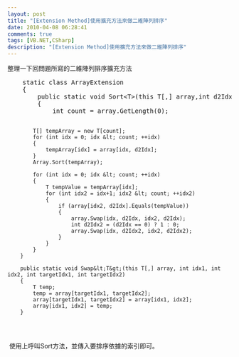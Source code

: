 ```yaml
---
layout: post
title: "[Extension Method]使用擴充方法來做二維陣列排序"
date: 2010-04-08 06:28:41
comments: true
tags: [VB.NET,CSharp]
description: "[Extension Method]使用擴充方法來做二維陣列排序"
---
```

<p>整理一下回問題所寫的二維陣列排序擴充方法 </p><pre class="C#" name="code" rows="25" cols="70">
    static class ArrayExtension
    {
        public static void Sort&lt;T&gt;(this T[,] array,int d2Idx)
        {            
            int count = array.GetLength(0);
            
            T[] tempArray = new T[count];                        
            for (int idx = 0; idx &lt; count; ++idx)
            {
                tempArray[idx] = array[idx, d2Idx];                
            }
            Array.Sort(tempArray);

            for (int idx = 0; idx &lt; count; ++idx)
            {
                T tempValue = tempArray[idx];
                for (int idx2 = idx+1; idx2 &lt; count; ++idx2)
                {
                    if (array[idx2, d2Idx].Equals(tempValue))
                    {
                        array.Swap(idx, d2Idx, idx2, d2Idx);
                        int d2Idx2 = (d2Idx == 0) ? 1 : 0;
                        array.Swap(idx, d2Idx2, idx2, d2Idx2);
                    }
                }
            }
        }

        public static void Swap&lt;T&gt;(this T[,] array, int idx1, int idx2, int targetIdx1, int targetIdx2)
        {
            T temp;
            temp = array[targetIdx1, targetIdx2];
            array[targetIdx1, targetIdx2] = array[idx1, idx2];
            array[idx1, idx2] = temp;
        }

</pre><p> 使用上呼叫Sort方法，並傳入要排序依據的索引即可。</p>